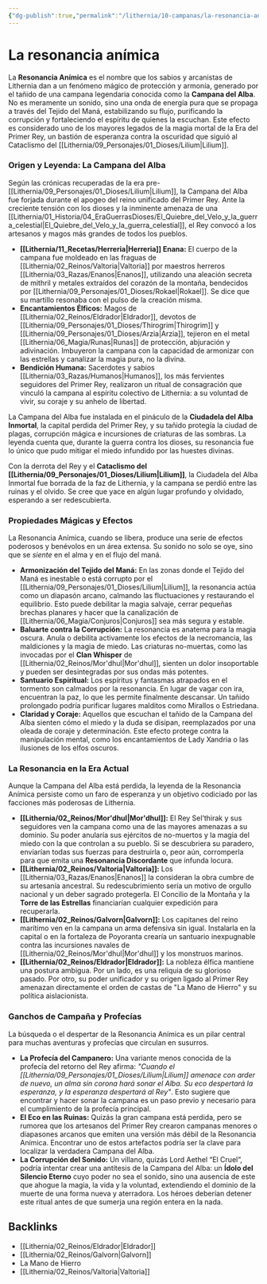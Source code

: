 ```yaml
---
{"dg-publish":true,"permalink":"/lithernia/10-campanas/la-resonancia-animica/","title":"La resonancia anímica","tags":["lithernia","magia","artefacto","leyenda"]}
---
```


# La resonancia anímica

La **Resonancia Anímica** es el nombre que los sabios y arcanistas de Lithernia dan a un fenómeno mágico de protección y armonía, generado por el tañido de una campana legendaria conocida como la **Campana del Alba**. No es meramente un sonido, sino una onda de energía pura que se propaga a través del Tejido del Maná, estabilizando su flujo, purificando la corrupción y fortaleciendo el espíritu de quienes la escuchan. Este efecto es considerado uno de los mayores legados de la magia mortal de la Era del Primer Rey, un bastión de esperanza contra la oscuridad que siguió al Cataclismo del [[Lithernia/09_Personajes/01_Dioses/Lilium\|Lilium]].

### Origen y Leyenda: La Campana del Alba

Según las crónicas recuperadas de la era pre-[[Lithernia/09_Personajes/01_Dioses/Lilium\|Lilium]], la Campana del Alba fue forjada durante el apogeo del reino unificado del Primer Rey. Ante la creciente tensión con los dioses y la inminente amenaza de una [[Lithernia/01_Historia/04_EraGuerrasDioses/El_Quiebre_del_Velo_y_la_guerra_celestial\|El_Quiebre_del_Velo_y_la_guerra_celestial]], el Rey convocó a los artesanos y magos más grandes de todos los pueblos.

- **[[Lithernia/11_Recetas/Herreria\|Herreria]] Enana:** El cuerpo de la campana fue moldeado en las fraguas de [[Lithernia/02_Reinos/Valtoria\|Valtoria]] por maestros herreros [[Lithernia/03_Razas/Enanos\|Enanos]], utilizando una aleación secreta de mithril y metales extraídos del corazón de la montaña, bendecidos por [[Lithernia/09_Personajes/01_Dioses/Rokael\|Rokael]]. Se dice que su martillo resonaba con el pulso de la creación misma.
- **Encantamientos Élficos:** Magos de [[Lithernia/02_Reinos/Eldrador\|Eldrador]], devotos de [[Lithernia/09_Personajes/01_Dioses/Thirogrim\|Thirogrim]] y [[Lithernia/09_Personajes/01_Dioses/Arzia\|Arzia]], tejieron en el metal [[Lithernia/06_Magia/Runas\|Runas]] de protección, abjuración y adivinación. Imbuyeron la campana con la capacidad de armonizar con las estrellas y canalizar la magia pura, no la divina.
- **Bendición Humana:** Sacerdotes y sabios [[Lithernia/03_Razas/Humanos\|Humanos]], los más fervientes seguidores del Primer Rey, realizaron un ritual de consagración que vinculó la campana al espíritu colectivo de Lithernia: a su voluntad de vivir, su coraje y su anhelo de libertad.

La Campana del Alba fue instalada en el pináculo de la **Ciudadela del Alba Inmortal**, la capital perdida del Primer Rey, y su tañido protegía la ciudad de plagas, corrupción mágica e incursiones de criaturas de las sombras. La leyenda cuenta que, durante la guerra contra los dioses, su resonancia fue lo único que pudo mitigar el miedo infundido por las huestes divinas.

Con la derrota del Rey y el **Cataclismo del [[Lithernia/09_Personajes/01_Dioses/Lilium\|Lilium]]**, la Ciudadela del Alba Inmortal fue borrada de la faz de Lithernia, y la campana se perdió entre las ruinas y el olvido. Se cree que yace en algún lugar profundo y olvidado, esperando a ser redescubierta.

### Propiedades Mágicas y Efectos

La Resonancia Anímica, cuando se libera, produce una serie de efectos poderosos y benévolos en un área extensa. Su sonido no solo se oye, sino que se *siente* en el alma y en el flujo del maná.

*   **Armonización del Tejido del Maná:** En las zonas donde el Tejido del Maná es inestable o está corrupto por el [[Lithernia/09_Personajes/01_Dioses/Lilium\|Lilium]], la resonancia actúa como un diapasón arcano, calmando las fluctuaciones y restaurando el equilibrio. Esto puede debilitar la magia salvaje, cerrar pequeñas brechas planares y hacer que la canalización de [[Lithernia/06_Magia/Conjuros\|Conjuros]] sea más segura y estable.
*   **Baluarte contra la Corrupción:** La resonancia es anatema para la magia oscura. Anula o debilita activamente los efectos de la necromancia, las maldiciones y la magia de miedo. Las criaturas no-muertas, como las invocadas por el **Clan Whisper** de [[Lithernia/02_Reinos/Mor'dhul\|Mor'dhul]], sienten un dolor insoportable y pueden ser desintegradas por sus ondas más potentes.
*   **Santuario Espiritual:** Los espíritus y fantasmas atrapados en el tormento son calmados por la resonancia. En lugar de vagar con ira, encuentran la paz, lo que les permite finalmente descansar. Un tañido prolongado podría purificar lugares malditos como Mirallos o Estriedana.
*   **Claridad y Coraje:** Aquellos que escuchan el tañido de la Campana del Alba sienten cómo el miedo y la duda se disipan, reemplazados por una oleada de coraje y determinación. Este efecto protege contra la manipulación mental, como los encantamientos de Lady Xandria o las ilusiones de los elfos oscuros.

### La Resonancia en la Era Actual

Aunque la Campana del Alba está perdida, la leyenda de la Resonancia Anímica persiste como un faro de esperanza y un objetivo codiciado por las facciones más poderosas de Lithernia.

*   **[[Lithernia/02_Reinos/Mor'dhul\|Mor'dhul]]:** El Rey Sel’thirak y sus seguidores ven la campana como una de las mayores amenazas a su dominio. Su poder anularía sus ejércitos de no-muertos y la magia del miedo con la que controlan a su pueblo. Si se descubriera su paradero, enviarían todas sus fuerzas para destruirla o, peor aún, corromperla para que emita una **Resonancia Discordante** que infunda locura.
*   **[[Lithernia/02_Reinos/Valtoria\|Valtoria]]:** Los [[Lithernia/03_Razas/Enanos\|Enanos]] la consideran la obra cumbre de su artesanía ancestral. Su redescubrimiento sería un motivo de orgullo nacional y un deber sagrado protegerla. El Concilio de la Montaña y la **Torre de las Estrellas** financiarían cualquier expedición para recuperarla.
*   **[[Lithernia/02_Reinos/Galvorn\|Galvorn]]:** Los capitanes del reino marítimo ven en la campana un arma defensiva sin igual. Instalarla en la capital o en la fortaleza de Poyoranta crearía un santuario inexpugnable contra las incursiones navales de [[Lithernia/02_Reinos/Mor'dhul\|Mor'dhul]] y los monstruos marinos.
*   **[[Lithernia/02_Reinos/Eldrador\|Eldrador]]:** La nobleza élfica mantiene una postura ambigua. Por un lado, es una reliquia de su glorioso pasado. Por otro, su poder unificador y su origen ligado al Primer Rey amenazan directamente el orden de castas de "La Mano de Hierro" y su política aislacionista.

### Ganchos de Campaña y Profecías

La búsqueda o el despertar de la Resonancia Anímica es un pilar central para muchas aventuras y profecías que circulan en susurros.

*   **La Profecía del Campanero:** Una variante menos conocida de la profecía del retorno del Rey afirma: *"Cuando el [[Lithernia/09_Personajes/01_Dioses/Lilium\|Lilium]] amenace con arder de nuevo, un alma sin corona hará sonar el Alba. Su eco despertará la esperanza, y la esperanza despertará al Rey"*. Esto sugiere que encontrar y hacer sonar la campana es un paso previo y necesario para el cumplimiento de la profecía principal.
*   **El Eco en las Ruinas:** Quizás la gran campana está perdida, pero se rumorea que los artesanos del Primer Rey crearon campanas menores o diapasones arcanos que emiten una versión más débil de la Resonancia Anímica. Encontrar uno de estos artefactos podría ser la clave para localizar la verdadera Campana del Alba.
*   **La Corrupción del Sonido:** Un villano, quizás Lord Aethel “El Cruel”, podría intentar crear una antítesis de la Campana del Alba: un **Ídolo del Silencio Eterno** cuyo poder no sea el sonido, sino una ausencia de este que ahogue la magia, la vida y la voluntad, extendiendo el dominio de la muerte de una forma nueva y aterradora. Los héroes deberían detener este ritual antes de que sumerja una región entera en la nada.

## Backlinks
- [[Lithernia/02_Reinos/Eldrador\|Eldrador]]
- [[Lithernia/02_Reinos/Galvorn\|Galvorn]]
- La Mano de Hierro
- [[Lithernia/02_Reinos/Valtoria\|Valtoria]]
